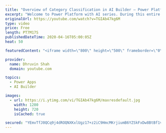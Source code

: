 ```yaml
---
title: "Overview of Category Classification in AI Builder – Power Platform AI Builder Series – Part One"
excerpt: "Welcome to Power Platform with AI series. During this entire series, we will talk about one of the important components of AI Builder which is – “Text Classification”.  Category Classification with AI Builder: The first question arises in our mind is What is Text Classification and how does it help to"
originalUrl: https://youtube.com/watch?v=TGIAb47kg6M
type: video
price: Free
length: PT7M17S
publishedDateTime: 2020-04-16T05:00:05Z
heat: 50

featuredContent: "<iframe width=\"800\" height=\"500\" frameborder=\"0\" src=\"https://www.youtube.com/embed/TGIAb47kg6M\" allow=\"accelerometer; autoplay; encrypted-media; gyroscope; picture-in-picture\" allowfullscreen></iframe>"

provider:
  name: Dhruvin Shah
  domain: youtube.com

topics:
  - Power Apps
  - AI Builder

images:
  - url: https://i.ytimg.com/vi/TGIAb47kg6M/maxresdefault.jpg
    width: 1280
    height: 720
    isCached: true

secured: "YEmvTfJ0QCq9j4dROQNXKxlUgz17+z2iC9HmcMKrjiumB6YZSkFxDw8BtBf1vXBCd2/cZQNsaWJ9USK2U3jYxkpf7zgleiM01Mbssf75Q6dLcO9hVxFoyzjztkRqq8Hzhyh7+AifryIDvWf9q6C5xwTOaxmjxAiuNKgTYJpoqof1Wwk13wF3LbM3wUEvMHb72wrg1dfaLMKeEbyzzFopiCanNgtHTI2DWfRB4f85QbIIVQWFpfuAbZhe1vAmImZevmmlWQ8UuThPJcbFfvrCv3cUwjb3UwHzdl+Guvj1MLbDSAQ1SDBFRfHDcO/viN8bhhV/y/NQKfCpo9/oUWPdCMACQOS0jZlFjJi4K4UbmZH93bU6sClr627dUkzI2qpy2F2xB/dIaJWF8vQ9HrmwDg==;YJ0TOB5fubX/ZbuakhqUbg=="
---
```


